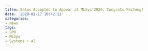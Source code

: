 ```yaml
---
title: Salus Accepted to Appear at MLSys'2020. Congrats Peifeng!
date: '2020-01-17 10:42:12'
categories:
- News
tags:
- GPU
- MLSys
- Systems + AI
---
```


